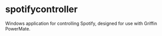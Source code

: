 spotifycontroller
=================

Windows application for controlling Spotify, designed for use with Griffin PowerMate.
